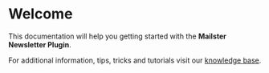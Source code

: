 # Welcome

This documentation will help you getting started with the **Mailster Newsletter Plugin**.

For additional information, tips, tricks and tutorials visit our [knowledge base](https://kb.mailster.co/).
